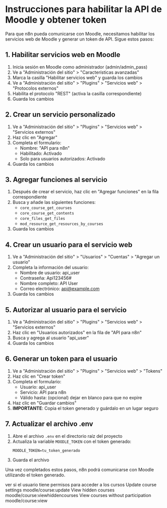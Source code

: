 # Instrucciones para habilitar la API de Moodle y obtener token

Para que n8n pueda comunicarse con Moodle, necesitamos habilitar los servicios web de Moodle y generar un token de API. Sigue estos pasos:

## 1. Habilitar servicios web en Moodle

1. Inicia sesión en Moodle como administrador (admin/admin_pass)
2. Ve a "Administración del sitio" > "Características avanzadas"
3. Marca la casilla "Habilitar servicios web" y guarda los cambios
4. Ve a "Administración del sitio" > "Plugins" > "Servicios web" > "Protocolos externos"
5. Habilita el protocolo "REST" (activa la casilla correspondiente)
6. Guarda los cambios

## 2. Crear un servicio personalizado

1. Ve a "Administración del sitio" > "Plugins" > "Servicios web" > "Servicios externos"
2. Haz clic en "Agregar"
3. Completa el formulario:
   - Nombre: "API para n8n"
   - Habilitado: Activado
   - Solo para usuarios autorizados: Activado
4. Guarda los cambios

## 3. Agregar funciones al servicio

1. Después de crear el servicio, haz clic en "Agregar funciones" en la fila correspondiente
2. Busca y añade las siguientes funciones:
   - `core_course_get_courses`
   - `core_course_get_contents`
   - `core_files_get_files`
   - `mod_resource_get_resources_by_courses`
3. Guarda los cambios

## 4. Crear un usuario para el servicio web

1. Ve a "Administración del sitio" > "Usuarios" > "Cuentas" > "Agregar un usuario"
2. Completa la información del usuario:
   - Nombre de usuario: api_user
   - Contraseña: Api123456#
   - Nombre completo: API User
   - Correo electrónico: api@example.com
3. Guarda los cambios

## 5. Autorizar al usuario para el servicio

1. Ve a "Administración del sitio" > "Plugins" > "Servicios web" > "Servicios externos"
2. Haz clic en "Usuarios autorizados" en la fila de "API para n8n"
3. Busca y agrega al usuario "api_user"
4. Guarda los cambios

## 6. Generar un token para el usuario

1. Ve a "Administración del sitio" > "Plugins" > "Servicios web" > "Tokens"
2. Haz clic en "Crear token"
3. Completa el formulario:
   - Usuario: api_user
   - Servicio: API para n8n
   - Válido hasta: (opcional) dejar en blanco para que no expire
4. Haz clic en "Guardar cambios"
5. **IMPORTANTE**: Copia el token generado y guárdalo en un lugar seguro

## 7. Actualizar el archivo .env

1. Abre el archivo `.env` en el directorio raíz del proyecto
2. Actualiza la variable `MOODLE_TOKEN` con el token generado:
   ```
   MOODLE_TOKEN=tu_token_generado
   ```
3. Guarda el archivo

Una vez completados estos pasos, n8n podrá comunicarse con Moodle utilizando el token generado.

ver si el usuario tiene permisos para acceder a los cursos
Update course settings
moodle/course:update
View hidden courses
moodle/course:viewhiddencourses
View courses without participation
moodle/course:view

